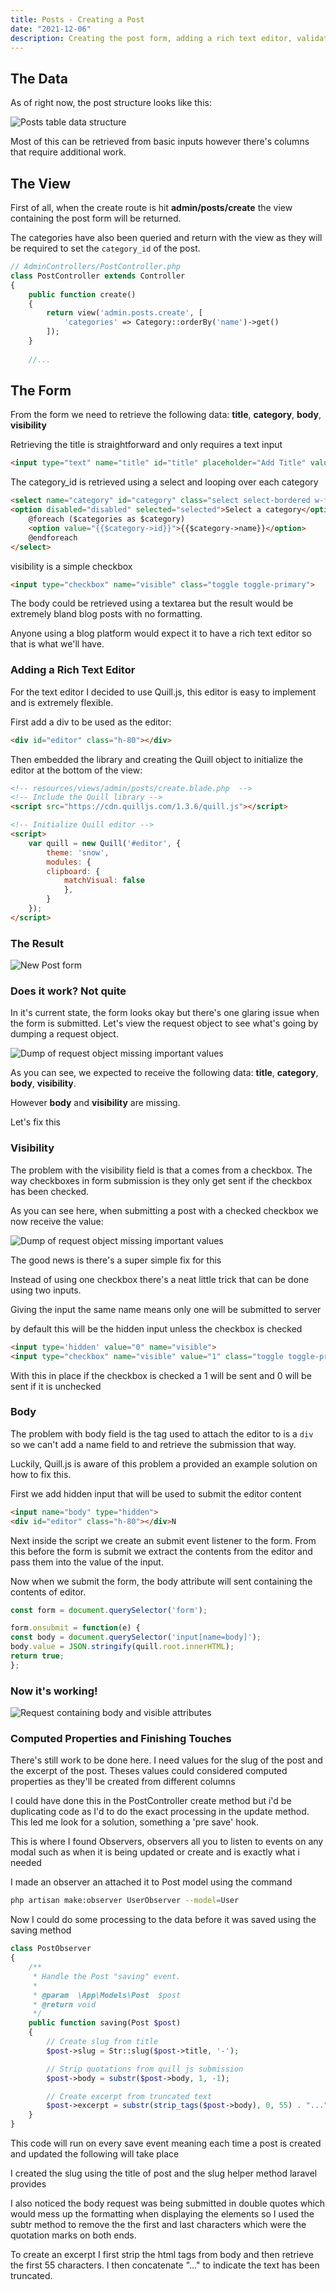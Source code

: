 ```yaml
---
title: Posts - Creating a Post
date: "2021-12-06"
description: Creating the post form, adding a rich text editor, validation, observers and more
---
```


## The Data

As of right now, the post structure looks like this:

![Posts table data structure](../../../src/images/tables/posts.png)

Most of this can be retrieved from basic inputs however there's columns that require additional work.

## The View

First of all, when the create route is hit **admin/posts/create** the view containing the post form will be returned. 

The categories have also been queried and return with the view as they will be required to set the `category_id` of the post.

```php
// AdminControllers/PostController.php
class PostController extends Controller
{
    public function create()
    {
        return view('admin.posts.create', [
            'categories' => Category::orderBy('name')->get()
        ]);
    }
    
    //...
```

## The Form

From the form we need to retrieve the following data: **title**, **category**, **body**, **visibility**

Retrieving the title is straightforward and only requires a text input

```html
<input type="text" name="title" id="title" placeholder="Add Title" value="{{old('title')}}" class="input input-bordered {{ $errors->has('title') ? 'input-error' : '' }}">
```

The category_id is retrieved using a select and looping over each category

```html
<select name="category" id="category" class="select select-bordered w-full max-w-xs {{ $errors->has('title') ? 'input-error' : '' }}">
<option disabled="disabled" selected="selected">Select a category</option>
    @foreach ($categories as $category)
    <option value="{{$category->id}}">{{$category->name}}</option>
    @endforeach
</select>
```

visibility is a simple checkbox

```html
<input type="checkbox" name="visible" class="toggle toggle-primary">
```

The body could be retrieved using a textarea but the result would be extremely bland blog posts with no formatting. 

Anyone using a blog platform would expect it to have a rich text editor so that is what we'll have.


### Adding a Rich Text Editor

For the text editor I decided to use Quill.js, this editor is easy to implement and is extremely flexible. 

First add a div to be used as the editor:

```html
<div id="editor" class="h-80"></div>
```

Then embedded the library and creating the Quill object to initialize the editor at the bottom of the view:

```html
<!-- resources/views/admin/posts/create.blade.php  -->
<!-- Include the Quill library -->
<script src="https://cdn.quilljs.com/1.3.6/quill.js"></script>

<!-- Initialize Quill editor -->
<script>
    var quill = new Quill('#editor', {
        theme: 'snow',
        modules: {
        clipboard: {
            matchVisual: false
            },
        }
    });
</script>
```

### The Result
 
![New Post form](../../../src/images/ui/new-post.png)

### Does it work? Not quite

In it's current state, the form looks okay but there's one glaring issue when the form is submitted. Let's view the request object to see what's going by dumping a request object.

![Dump of request object missing important values](../../../src/images/requests/create-post-missing.png)

As you can see, we expected to receive the following data: **title**, **category**, **body**, **visibility**.

However **body** and **visibility** are missing.

Let's fix this

### Visibility

The problem with the visibility field is that a comes from a checkbox. The way checkboxes in form submission is they only get sent if the checkbox has been checked.

As you can see here, when submitting a post with a checked checkbox we now receive the value: 

![Dump of request object missing important values](../../../src/images/requests/create-post-visible.png)

The good news is there's a super simple fix for this

Instead of using one checkbox there's a neat little trick that can be done using two inputs.

Giving the input the same name means only one will be submitted to server 

by default this will be the hidden input unless the checkbox is checked

```html
<input type='hidden' value="0" name="visible">
<input type="checkbox" name="visible" value="1" class="toggle toggle-primary">
```

With this in place if the checkbox is checked a 1 will be sent and 0 will be sent if it is unchecked


### Body

The problem with body field is the tag used to attach the editor to is a `div` so we can't add a name field to and retrieve the submission that way.

Luckily, Quill.js is aware of this problem a provided an example solution on how to fix this.

First we add hidden input that will be used to submit the editor content

```html
<input name="body" type="hidden">
<div id="editor" class="h-80"></div>N
```

Next inside the script we create an submit event listener to the form. From this before the form is submit we extract the contents from the editor and pass them into the value of the input.

Now when we submit the form, the body attribute will sent containing the contents of editor.

```js
const form = document.querySelector('form');

form.onsubmit = function(e) {
const body = document.querySelector('input[name=body]');
body.value = JSON.stringify(quill.root.innerHTML);
return true;
};
```

### Now it's working!

![Request containing body and visible attributes](../../../src/images/requests/create-post-final.png)


### Computed Properties and Finishing Touches

There's still work to be done here. I need values for the slug of the post and the excerpt of the post. Theses values could considered computed properties as they'll be created from different columns

I could have done this in the PostController create method but i'd be duplicating code as I'd to do the exact processing in the update method. This led me look for a solution, something a 'pre save' hook.

This is where I found Observers, observers all you to listen to events on any modal such as when it is being updated or create and is exactly what i needed

I made an observer an attached it to Post model using the command

```bash
php artisan make:observer UserObserver --model=User
```

Now I could do some processing to the data before it was saved using the saving method


```php
class PostObserver
{
    /**
     * Handle the Post "saving" event.
     *
     * @param  \App\Models\Post  $post
     * @return void
     */
    public function saving(Post $post)
    {
        // Create slug from title
        $post->slug = Str::slug($post->title, '-');

        // Strip quotations from quill js submission
        $post->body = substr($post->body, 1, -1);

        // Create excerpt from truncated text
        $post->excerpt = substr(strip_tags($post->body), 0, 55) . "...";
    }
}
```

This code will run on every save event meaning each time a post is created and updated the following will take place

I created the slug using the title of post and the slug helper method laravel provides

I also noticed the body request was being submitted in double quotes which would mess up the formatting when displaying the elements so I used the subtr method to remove the the first and last characters which were the quotation marks on both ends. 

To create an excerpt I first strip the html tags from body and then retrieve the first 55 characters. I then concatenate "..." to indicate the text has been truncated.

